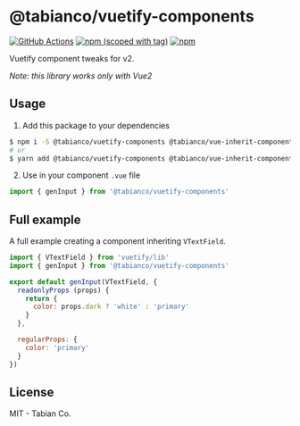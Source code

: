 # @tabianco/vuetify-components

[![GitHub Actions](https://github.com/tabianco/vuetify-components/workflows/ci/badge.svg?branch=main)](https://github.com/tabianco/vuetify-components/actions?query=workflow%3Aci)
[![npm (scoped with tag)](https://flat.badgen.net/npm/v/@tabianco/vuetify-components)](https://npmjs.com/package/@tabianco/vuetify-components)
[![npm](https://flat.badgen.net/npm/dt/@tabianco/vuetify-components)](https://npmjs.com/package/@tabianco/vuetify-components)

Vuetify component tweaks for v2.

_Note: this library works only with Vue2_

## Usage

1. Add this package to your dependencies

```bash
$ npm i -S @tabianco/vuetify-components @tabianco/vue-inherit-component
# or
$ yarn add @tabianco/vuetify-components @tabianco/vue-inherit-component
```

2. Use in your component `.vue` file

```javascript
import { genInput } from '@tabianco/vuetify-components'
```

## Full example

A full example creating a component inheriting `VTextField`.

```javascript
import { VTextField } from 'vuetify/lib'
import { genInput } from '@tabianco/vuetify-components'

export default genInput(VTextField, {
  readonlyProps (props) {
    return {
      color: props.dark ? 'white' : 'primary'
    }
  },

  regularProps: {
    color: 'primary'
  }
})
```

## License

MIT - Tabian Co.
